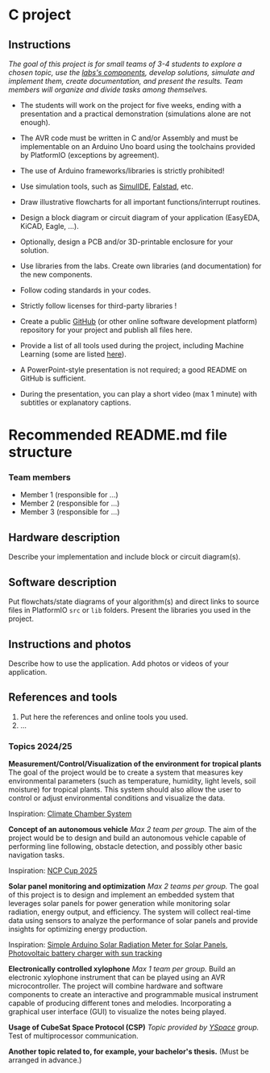 # C project

## Instructions

*The goal of this project is for small teams of 3-4 students to explore a chosen topic, use the [labs's components](https://github.com/tomas-fryza/avr-course/blob/master/README.md#components), develop solutions, simulate and implement them, create documentation, and present the results. Team members will organize and divide tasks among themselves.*

* The students will work on the project for five weeks, ending with a presentation and a practical demonstration (simulations alone are not enough).

* The AVR code must be written in C and/or Assembly and must be implementable on an Arduino Uno board using the toolchains provided by PlatformIO (exceptions by agreement).

* The use of Arduino frameworks/libraries is strictly prohibited!

* Use simulation tools, such as [SimulIDE](https://simulide.com/p/), [Falstad](https://www.falstad.com/circuit/circuitjs.html), etc.

* Draw illustrative flowcharts for all important functions/interrupt routines.

* Design a block diagram or circuit diagram of your application (EasyEDA, KiCAD, Eagle, ...).

* Optionally, design a PCB and/or 3D-printable enclosure for your solution.

* Use libraries from the labs. Create own libraries (and documentation) for the new components.

* Follow coding standards in your codes.

* Strictly follow licenses for third-party libraries !

* Create a public [GitHub](https://github.com/) (or other online software development platform) repository for your project and publish all files here.

* Provide a list of all tools used during the project, including Machine Learning (some are listed [here](https://github.com/tomas-fryza/avr-course/wiki)).

* A PowerPoint-style presentation is not required; a good README on GitHub is sufficient.

* During the presentation, you can play a short video (max 1 minute) with subtitles or explanatory captions.

# Recommended README.md file structure

### Team members

* Member 1 (responsible for ...)
* Member 2 (responsible for ...)
* Member 3 (responsible for ...)

## Hardware description

Describe your implementation and include block or circuit diagram(s).

## Software description

Put flowchats/state diagrams of your algorithm(s) and direct links to source files in PlatformIO `src` or `lib` folders. Present the libraries you used in the project.

## Instructions and photos

Describe how to use the application. Add photos or videos of your application.

## References and tools

1. Put here the references and online tools you used.
2. ...

### Topics 2024/25

**Measurement/Control/Visualization of the environment for tropical plants**
The goal of the project would be to create a system that measures key environmental parameters (such as temperature, humidity, light levels, soil moisture) for tropical plants. This system should also allow the user to control or adjust environmental conditions and visualize the data.

Inspiration: [Climate Chamber System](https://projecthub.arduino.cc/ms_peach/climate-chamber-system-c545de)

**Concept of an autonomous vehicle**
*Max 2 team per group.*
The aim of the project would be to design and build an autonomous vehicle capable of performing line following, obstacle detection, and possibly other basic navigation tasks.

Inspiration: [NCP Cup 2025](https://nxpcup.nxp.com/)

**Solar panel monitoring and optimization**
*Max 2 teams per group.*
The goal of this project is to design and implement an embedded system that leverages solar panels for power generation while monitoring solar radiation, energy output, and efficiency. The system will collect real-time data using sensors to analyze the performance of solar panels and provide insights for optimizing energy production.

Inspiration: [Simple Arduino Solar Radiation Meter for Solar Panels](https://projecthub.arduino.cc/mircemk/simple-arduino-solar-radiation-meter-for-solar-panels-ae1531), [Photovoltaic battery charger with sun tracking](https://www.vut.cz/en/students/final-thesis/detail/151699)

**Electronically controlled xylophone**
*Max 1 team per group.*
Build an electronic xylophone instrument that can be played using an AVR microcontroller. The project will combine hardware and software components to create an interactive and programmable musical instrument capable of producing different tones and melodies. Incorporating a graphical user interface (GUI) to visualize the notes being played.

**Usage of CubeSat Space Protocol (CSP)**
*Topic provided by [YSpace](https://www.vut.cz/en/yspace) group.*
Test of multiprocessor communication.

**Another topic related to, for example, your bachelor's thesis.**
(Must be arranged in advance.)
